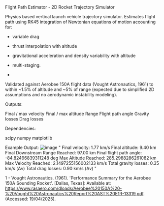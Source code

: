 Flight Path Estimator - 2D Rocket Trajectory Simulator

Physics based vertical launch vehicle trajectory simulator. Estimates flight path using RK45 integration of Newtonian equations of motion accounting for:

- variable drag
- thrust interpolation with altitude
- gravitational acceleration and density variability with altitude
- multi-staging.

- 
Validated against Aerobee 150A flight data (Vought Astronautics, 1961) to within ~1.5% of altitude and ~5% of range (expected due to simplified 2D assumptions and no aerodynamic instability modeling). 

Outputs:

Final / max velocity
Final / max altitude 
Range
Flight path angle
Gravity losses
Drag losses

Dependencies:

scipy
numpy
matplotlib

Example Output:
![image](https://github.com/user-attachments/assets/40ab0f88-42c9-4cc0-8d26-fce29203ed00)
"
Final velocity: 1.77 km/s
Final altitude: 9.40 km
Final Downstream Range Reached: 97.00 km
Final flight path angle: -84.82496839311248 deg
Max Altitude Reached: 285.2988286261082 km
Max Velocity Reached: 2.1497255156002133 km/s
Total gravity losses: 0.35 km/s (Δv)
Total drag losses: 0.90 km/s (Δv)
"

1 - Vought Astronautics. (1961). 'Performance Summary for the Aerobee 150A Sounding Rocket'. [Dallas, Texas]: Available at: https://www.rasaero.com/dloads/Aerobee%20150A%20-%20Vought%20Astronautics%20Report%20AST%20E1R-13319.pdf. (Accessed: 19/04/2025).
